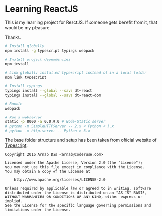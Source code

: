 # Learning ReactJS

This is my learning project for ReactJS. If someone gets benefit from it, that would be my pleasure.

Thanks.

``` bash
# Install globally
npm install -g typescript typings webpack

# Install project dependencies
npm install

# Link globally installed typescript instead of in a local folder
npm link typescript

# Install typings
typings install --global --save dt~react
typings install --global --save dt~react-dom

# Bundle
webpack

# Run a webserver
static -p 8000 -a 0.0.0.0 # Node-Static server
# python -m SimpleHTTPServer -- 2.x < Python < 3.x 
# python -m http.server -- Python > 3.x
```

The base folder structure and setup has been taken from official website of [Typescript](https://www.typescriptlang.org/docs/handbook/react-&-webpack.html).

```
Copyright 2016 Arnab Das <arnab@coderuse.com>

Licensed under the Apache License, Version 2.0 (the "License");
you may not use this file except in compliance with the License.
You may obtain a copy of the License at

    http://www.apache.org/licenses/LICENSE-2.0

Unless required by applicable law or agreed to in writing, software
distributed under the License is distributed on an "AS IS" BASIS,
WITHOUT WARRANTIES OR CONDITIONS OF ANY KIND, either express or implied.
See the License for the specific language governing permissions and
limitations under the License.
```